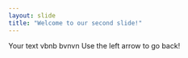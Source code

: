 ```yaml
---
layout: slide
title: "Welcome to our second slide!"
---
```

Your text vbnb bvnvn
Use the left arrow to go back!
